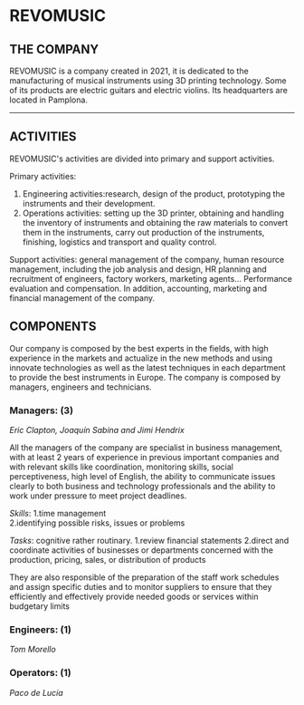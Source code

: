 # REVOMUSIC

## THE COMPANY
REVOMUSIC is a company created in 2021, it is dedicated to the manufacturing of musical instruments using 3D printing technology. Some of its products are electric guitars and electric violins. Its headquarters are located in Pamplona. 
***
## ACTIVITIES
REVOMUSIC's activities are divided into primary and support activities. 

Primary activities: 

1. Engineering activities:research, design of the product, prototyping the instruments and their development. 
2. Operations activities: setting up the 3D printer, obtaining and handling the inventory of instruments and obtaining the raw materials to convert them in the instruments, carry out production of the instruments, finishing, logistics and transport and quality control.

Support activities: general management of the company, human resource management, including the job analysis and design, HR planning and recruitment of engineers, factory workers, marketing agents... Performance evaluation and compensation. In addition, accounting, marketing and financial management of the company.

## COMPONENTS

Our company is composed by the best experts in the fields, with high experience in the markets and actualize in the new methods and using innovate technologies as well as the latest techniques in each department to provide the best instruments in Europe.
The company is composed by managers, engineers and technicians. 

### Managers: (3)

_Eric Clapton, Joaquín Sabina and Jimi Hendrix_

All the managers of the company are specialist in business management, with at least 2 years of experience in previous important companies and with relevant skills like coordination, monitoring skills, social perceptiveness, high level of English, the ability to communicate issues clearly to both business and technology professionals and the ability to work under pressure to meet project deadlines. 

*Skills*: 
1.time management  
2.identifying possible risks, issues or problems 

*Tasks*: cognitive rather routinary. 
1.review financial statements
2.direct and coordinate activities of businesses or departments concerned with the production, pricing, sales, or distribution of products

They are also responsible of the preparation of the staff work schedules and assign specific duties and to monitor suppliers to ensure that they efficiently and effectively provide needed goods or services within budgetary limits

### Engineers: (1)

_Tom Morello_


### Operators: (1)

_Paco de Lucía_
